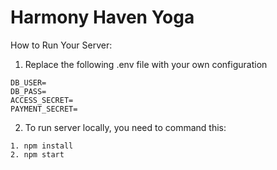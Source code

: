 # Harmony Haven Yoga

How to Run Your Server:
1. Replace the following .env file with your own configuration
```
DB_USER=
DB_PASS=
ACCESS_SECRET=
PAYMENT_SECRET=
```

2. To run server locally, you need to command this:
```
1. npm install
2. npm start
```

